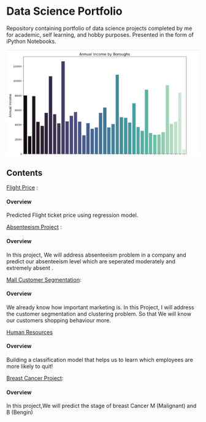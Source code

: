# Data Science Portfolio
Repository containing portfolio of data science projects completed by me for academic, self learning, and hobby purposes. Presented in the form of iPython Notebooks.

![Merhaba](https://github.com/ugursavci/My-Data-Science-Portfolio/blob/main/Annual_Income%20by%20Borough.png)

## Contents
[Flight Price](https://github.com/ugursavci/My-Data-Science-Portfolio/tree/main/Flight%20Price) :  
#### Overview

Predicted Flight ticket price using regression model.

[Absenteeism Project](https://github.com/ugursavci/My-Data-Science-Portfolio/tree/main/Absenteeism_Project) : 
#### Overview

In this project, We will address absenteeism problem in a company and predict our absenteeism level which are seperated moderately and extremely absent .

[Mall Customer Segmentation](https://github.com/ugursavci/My-Data-Science-Portfolio/tree/main/Mall_Customer_Segmentation):
#### Overview
We already know how important marketing is. In this Project, I will address the customer segmentation and clustering problem.
So that We will know our customers shopping behaviour more.

[Human Resources](https://github.com/ugursavci/My-Data-Science-Portfolio/tree/main/Human_Resources)
#### Overview
Building a classification model that helps us to learn  which employees are more likely to quit!


[Breast Cancer Project](https://github.com/ugursavci/My-Data-Science-Portfolio/tree/main/Breast_Cancer_Project-main):
#### Overview
In this project,We will predict the stage of breast Cancer M (Malignant) and B (Bengin)
